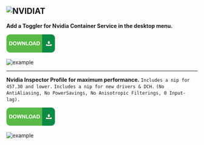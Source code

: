 ![NVIDIAT](https://github.com/gzmatte/NVIDIA/assets/117684932/9f3d8ae3-182d-4c24-ba64-1fbcb163ab30)
-----------------
**Add a Toggler for Nvidia Container Service in the desktop menu.**

[<img src="https://github.com/gzmatte/trash/blob/main/48wx.png">](https://github.com/gzmatte/Nvidia/releases/download/NvContainer/NvContainer.bat)

![example](https://github.com/gzmatte/NvidiaTweaks/assets/117684932/17595d45-d39c-431a-b214-b6588442de19)

-----

**Nvidia Inspector Profile for maximum performance.**
`Includes a nip for 457.30 and lower.`
`Includes a nip for new drivers & DCH.`
`(No AntiAliasing, No PowerSavings, No Anisotropic Filterings, 0 Input-lag).`

[<img src="https://github.com/gzmatte/trash/blob/main/48wx.png">](https://github.com/gzmatte/Nvidia/releases/download/NvContainer/NIPS.zip)

![example](-link)
